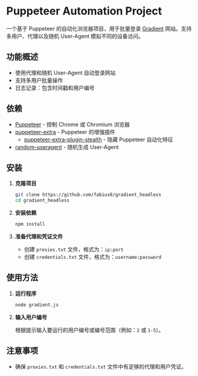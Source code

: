 # Puppeteer Automation Project

一个基于 Puppeteer 的自动化浏览器项目，用于批量登录 [Gradient](https://app.gradient.network/) 网站。支持多用户、代理以及随机 User-Agent 模拟不同的设备访问。

## 功能概述

- 使用代理和随机 User-Agent 自动登录网站
- 支持多用户批量操作
- 日志记录：包含时间戳和用户编号

## 依赖

- [Puppeteer](https://pptr.dev/) - 控制 Chrome 或 Chromium 浏览器
- [puppeteer-extra](https://github.com/berstend/puppeteer-extra) - Puppeteer 的增强插件
  - [puppeteer-extra-plugin-stealth](https://github.com/berstend/puppeteer-extra/tree/master/packages/puppeteer-extra-plugin-stealth) - 隐藏 Puppeteer 自动化特征
- [random-useragent](https://github.com/skratchdot/random-useragent) - 随机生成 User-Agent

## 安装

1. **克隆项目**

   ```bash
   git clone https://github.com/fabius8/gradient_headless
   cd gradient_headless
   ```

2. **安装依赖**

   ```bash
   npm install
   ```

3. **准备代理和凭证文件**

   - 创建 `proxies.txt` 文件，格式为：`ip:port`
   - 创建 `credentials.txt` 文件，格式为：`username:password`

## 使用方法

1. **运行程序**

   ```bash
   node gradient.js
   ```

2. **输入用户编号**

   根据提示输入要运行的用户编号或编号范围（例如：`2` 或 `1-5`）。

## 注意事项

- 确保 `proxies.txt` 和 `credentials.txt` 文件中有足够的代理和用户凭证。
